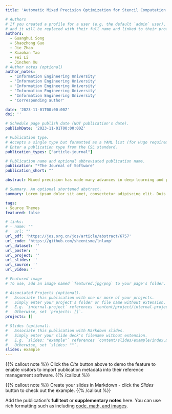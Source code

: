 ```yaml
---
title: 'Automatic Mixed Precision Optimization for Stencil Computation'

# Authors
# If you created a profile for a user (e.g. the default `admin` user), write the username (folder name) here
# and it will be replaced with their full name and linked to their profile.
authors:
  - Guanghui Song
  - Shaozhong Guo
  - Jie Zhao
  - Xiaohan Tao
  - Fei Li
  - Jinchen Xu
# Author notes (optional)
author_notes:
  - 'Information Engineering University'
  - 'Information Engineering University'
  - 'Information Engineering University'
  - 'Information Engineering University'
  - 'Information Engineering University'
  - 'Corresponding author'

date: '2023-11-01T00:00:00Z'
doi: ''

# Schedule page publish date (NOT publication's date).
publishDate: '2023-11-01T00:00:00Z'

# Publication type.
# Accepts a single type but formatted as a YAML list (for Hugo requirements).
# Enter a publication type from the CSL standard.
publication_types: ["article-journal"]

# Publication name and optional abbreviated publication name.
publication: "*The Journal of Software"
publication_short: ""

abstract: Mixed precision has made many advances in deep learning and precision tuning and optimization. Extensive research shows that mixed precision optimization for stencil computation is challenging. Moreover, the research achievements secured by the polyhedral model in the field of automatic parallelization indicate that the model provides a good mathematical abstraction for loop nesting, on the basis of which loop transformations can be performed. This study designs and implements an automatic mixed precision optimizer for Stencil computation on the basis of polyhedral compilation technology. By performing iterative domain partitioning, data flow analysis, and scheduling tree transformation on the intermediate representation layers, this study implements the source-to-source automatic generation of mixed precision codes for Stencil computation for the first time. The experiments demonstrate that the code after automatic mixed precision optimization can give full play to its parallelism potential and improve the performance of the program by reducing precision redundancy. With high-precision computing as the benchmark, the maximum speedup is 1.76, and the geometric average speedup is 1.15 on the x86 architecture; on the new-generation Sunway architecture, the maximum speedup is 1.64, and the geometric average speedup is 1.20.

# Summary. An optional shortened abstract.
summary: Lorem ipsum dolor sit amet, consectetur adipiscing elit. Duis posuere tellus ac convallis placerat. Proin tincidunt magna sed ex sollicitudin condimentum.

tags:
- Source Themes
featured: false

# links:
# - name: ""
#   url: ""
url_pdf: 'https://jos.org.cn/jos/article/abstract/6757'
url_code: 'https://github.com/sheenisme/lnlamp'
url_dataset: ''
url_poster: ''
url_project: ''
url_slides: ''
url_source: ''
url_video: ''

# Featured image
# To use, add an image named `featured.jpg/png` to your page's folder. 

# Associated Projects (optional).
#   Associate this publication with one or more of your projects.
#   Simply enter your project's folder or file name without extension.
#   E.g. `internal-project` references `content/project/internal-project/index.md`.
#   Otherwise, set `projects: []`.
projects: []

# Slides (optional).
#   Associate this publication with Markdown slides.
#   Simply enter your slide deck's filename without extension.
#   E.g. `slides: "example"` references `content/slides/example/index.md`.
#   Otherwise, set `slides: ""`.
slides: example
---
```


{{% callout note %}}
Click the *Cite* button above to demo the feature to enable visitors to import publication metadata into their reference management software.
{{% /callout %}}

{{% callout note %}}
Create your slides in Markdown - click the *Slides* button to check out the example.
{{% /callout %}}

Add the publication's **full text** or **supplementary notes** here. You can use rich formatting such as including [code, math, and images](https://docs.hugoblox.com/content/writing-markdown-latex/).
